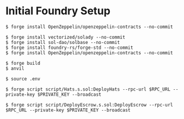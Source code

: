# Initial Foundry Setup


```shell
$ forge install OpenZeppelin/openzeppelin-contracts --no-commit 
```

```shell
$ forge install vectorized/solady --no-commit 
$ forge install sol-dao/solbase --no-commit
$ forge install foundry-rs/forge-std --no-commit
$ forge install OpenZeppelin/openzeppelin-contracts --no-commit
```    

```shell
$ forge build
$ anvil
```

```shell
$ source .env
```

```shell
$ forge script script/Hats.s.sol:DeployHats --rpc-url $RPC_URL --private-key $PRIVATE_KEY --broadcast
```

```shell
$ forge script script/DeployEscrow.s.sol:DeployEscrow --rpc-url $RPC_URL --private-key $PRIVATE_KEY --broadcast
```


